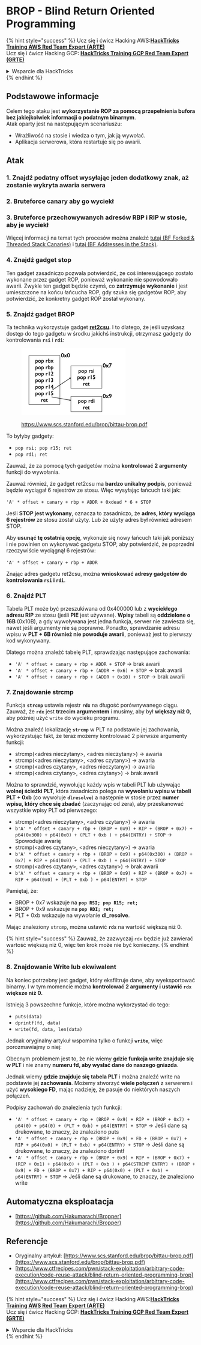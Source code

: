 # BROP - Blind Return Oriented Programming

{% hint style="success" %}
Ucz się i ćwicz Hacking AWS:<img src="../../.gitbook/assets/arte.png" alt="" data-size="line">[**HackTricks Training AWS Red Team Expert (ARTE)**](https://training.hacktricks.xyz/courses/arte)<img src="../../.gitbook/assets/arte.png" alt="" data-size="line">\
Ucz się i ćwicz Hacking GCP: <img src="../../.gitbook/assets/grte.png" alt="" data-size="line">[**HackTricks Training GCP Red Team Expert (GRTE)**<img src="../../.gitbook/assets/grte.png" alt="" data-size="line">](https://training.hacktricks.xyz/courses/grte)

<details>

<summary>Wsparcie dla HackTricks</summary>

* Sprawdź [**plany subskrypcyjne**](https://github.com/sponsors/carlospolop)!
* **Dołącz do** 💬 [**grupy Discord**](https://discord.gg/hRep4RUj7f) lub [**grupy telegramowej**](https://t.me/peass) lub **śledź** nas na **Twitterze** 🐦 [**@hacktricks\_live**](https://twitter.com/hacktricks\_live)**.**
* **Podziel się sztuczkami hackingowymi, przesyłając PR-y do** [**HackTricks**](https://github.com/carlospolop/hacktricks) i [**HackTricks Cloud**](https://github.com/carlospolop/hacktricks-cloud) repozytoriów github.

</details>
{% endhint %}

## Podstawowe informacje

Celem tego ataku jest **wykorzystanie ROP za pomocą przepełnienia bufora bez jakiejkolwiek informacji o podatnym binarnym**.\
Atak oparty jest na następującym scenariuszu:

* Wrażliwość na stosie i wiedza o tym, jak ją wywołać.
* Aplikacja serwerowa, która restartuje się po awarii.

## Atak

### **1. Znajdź podatny offset** wysyłając jeden dodatkowy znak, aż zostanie wykryta awaria serwera

### **2. Bruteforce canary** aby go wyciekł

### **3. Bruteforce przechowywanych adresów RBP i RIP** w stosie, aby je wyciekł

Więcej informacji na temat tych procesów można znaleźć [tutaj (BF Forked & Threaded Stack Canaries)](../common-binary-protections-and-bypasses/stack-canaries/bf-forked-stack-canaries.md) i [tutaj (BF Addresses in the Stack)](../common-binary-protections-and-bypasses/pie/bypassing-canary-and-pie.md).

### **4. Znajdź gadget stop**

Ten gadget zasadniczo pozwala potwierdzić, że coś interesującego zostało wykonane przez gadget ROP, ponieważ wykonanie nie spowodowało awarii. Zwykle ten gadget będzie czymś, co **zatrzymuje wykonanie** i jest umieszczone na końcu łańcucha ROP, gdy szuka się gadgetów ROP, aby potwierdzić, że konkretny gadget ROP został wykonany.

### **5. Znajdź gadget BROP**

Ta technika wykorzystuje gadget [**ret2csu**](ret2csu.md). I to dlatego, że jeśli uzyskasz dostęp do tego gadgetu w środku jakichś instrukcji, otrzymasz gadgety do kontrolowania **`rsi`** i **`rdi`**:

<figure><img src="../../.gitbook/assets/image (1) (1) (1) (1) (1) (1) (1) (1).png" alt="" width="278"><figcaption><p><a href="https://www.scs.stanford.edu/brop/bittau-brop.pdf">https://www.scs.stanford.edu/brop/bittau-brop.pdf</a></p></figcaption></figure>

To byłyby gadgety:

* `pop rsi; pop r15; ret`
* `pop rdi; ret`

Zauważ, że za pomocą tych gadgetów można **kontrolować 2 argumenty** funkcji do wywołania.

Zauważ również, że gadget ret2csu ma **bardzo unikalny podpis**, ponieważ będzie wyciągał 6 rejestrów ze stosu. Więc wysyłając łańcuch taki jak:

`'A' * offset + canary + rbp + ADDR + 0xdead * 6 + STOP`

Jeśli **STOP jest wykonany**, oznacza to zasadniczo, że **adres, który wyciąga 6 rejestrów** ze stosu został użyty. Lub że użyty adres był również adresem STOP.

Aby **usunąć tę ostatnią opcję**, wykonuje się nowy łańcuch taki jak poniższy i nie powinien on wykonywać gadgetu STOP, aby potwierdzić, że poprzedni rzeczywiście wyciągnął 6 rejestrów:

`'A' * offset + canary + rbp + ADDR`

Znając adres gadgetu ret2csu, można **wnioskować adresy gadgetów do kontrolowania `rsi` i `rdi`**.

### 6. Znajdź PLT

Tabela PLT może być przeszukiwana od 0x400000 lub z **wyciekłego adresu RIP** ze stosu (jeśli **PIE** jest używane). **Wpisy** tabeli są **oddzielone o 16B** (0x10B), a gdy wywoływana jest jedna funkcja, serwer nie zawiesza się, nawet jeśli argumenty nie są poprawne. Ponadto, sprawdzanie adresu wpisu w **PLT + 6B również nie powoduje awarii**, ponieważ jest to pierwszy kod wykonywany.

Dlatego można znaleźć tabelę PLT, sprawdzając następujące zachowania:

* `'A' * offset + canary + rbp + ADDR + STOP` -> brak awarii
* `'A' * offset + canary + rbp + (ADDR + 0x6) + STOP` -> brak awarii
* `'A' * offset + canary + rbp + (ADDR + 0x10) + STOP` -> brak awarii

### 7. Znajdowanie strcmp

Funkcja **`strcmp`** ustawia rejestr **`rdx`** na długość porównywanego ciągu. Zauważ, że **`rdx`** jest **trzecim argumentem** i musimy, aby był **większy niż 0**, aby później użyć `write` do wycieku programu.

Można znaleźć lokalizację **`strcmp`** w PLT na podstawie jej zachowania, wykorzystując fakt, że teraz możemy kontrolować 2 pierwsze argumenty funkcji:

* strcmp(\<adres nieczytany>, \<adres nieczytany>) -> awaria
* strcmp(\<adres nieczytany>, \<adres czytany>) -> awaria
* strcmp(\<adres czytany>, \<adres nieczytany>) -> awaria
* strcmp(\<adres czytany>, \<adres czytany>) -> brak awarii

Można to sprawdzić, wywołując każdy wpis w tabeli PLT lub używając **wolnej ścieżki PLT**, która zasadniczo polega na **wywołaniu wpisu w tabeli PLT + 0xb** (co wywołuje **`dlresolve`**) a następnie w stosie przez **numer wpisu, który chce się zbadać** (zaczynając od zera), aby przeskanować wszystkie wpisy PLT od pierwszego:

* strcmp(\<adres nieczytany>, \<adres czytany>) -> awaria
* `b'A' * offset + canary + rbp + (BROP + 0x9) + RIP + (BROP + 0x7) + p64(0x300) + p64(0x0) + (PLT + 0xb ) + p64(ENTRY) + STOP` -> Spowoduje awarię
* strcmp(\<adres czytany>, \<adres nieczytany>) -> awaria
* `b'A' * offset + canary + rbp + (BROP + 0x9) + p64(0x300) + (BROP + 0x7) + RIP + p64(0x0) + (PLT + 0xb ) + p64(ENTRY) + STOP`
* strcmp(\<adres czytany>, \<adres czytany>) -> brak awarii
* `b'A' * offset + canary + rbp + (BROP + 0x9) + RIP + (BROP + 0x7) + RIP + p64(0x0) + (PLT + 0xb ) + p64(ENTRY) + STOP`

Pamiętaj, że:

* BROP + 0x7 wskazuje na **`pop RSI; pop R15; ret;`**
* BROP + 0x9 wskazuje na **`pop RDI; ret;`**
* PLT + 0xb wskazuje na wywołanie **dl\_resolve**.

Mając znaleziony `strcmp`, można ustawić **`rdx`** na wartość większą niż 0.

{% hint style="success" %}
Zauważ, że zazwyczaj `rdx` będzie już zawierać wartość większą niż 0, więc ten krok może nie być konieczny.
{% endhint %}

### 8. Znajdowanie Write lub ekwiwalent

Na koniec potrzebny jest gadget, który eksfiltruje dane, aby wyeksportować binarny. I w tym momencie można **kontrolować 2 argumenty i ustawić `rdx` większe niż 0.**

Istnieją 3 powszechne funkcje, które można wykorzystać do tego:

* `puts(data)`
* `dprintf(fd, data)`
* `write(fd, data, len(data)`

Jednak oryginalny artykuł wspomina tylko o funkcji **`write`**, więc porozmawiajmy o niej:

Obecnym problemem jest to, że nie wiemy **gdzie funkcja write znajduje się w PLT** i nie znamy **numeru fd, aby wysłać dane do naszego gniazda**.

Jednak wiemy **gdzie znajduje się tabela PLT** i można znaleźć write na podstawie jej **zachowania**. Możemy stworzyć **wiele połączeń** z serwerem i użyć **wysokiego FD**, mając nadzieję, że pasuje do niektórych naszych połączeń.

Podpisy zachowań do znalezienia tych funkcji:

* `'A' * offset + canary + rbp + (BROP + 0x9) + RIP + (BROP + 0x7) + p64(0) + p64(0) + (PLT + 0xb) + p64(ENTRY) + STOP` -> Jeśli dane są drukowane, to znaczy, że znaleziono puts
* `'A' * offset + canary + rbp + (BROP + 0x9) + FD + (BROP + 0x7) + RIP + p64(0x0) + (PLT + 0xb) + p64(ENTRY) + STOP` -> Jeśli dane są drukowane, to znaczy, że znaleziono dprintf
* `'A' * offset + canary + rbp + (BROP + 0x9) + RIP + (BROP + 0x7) + (RIP + 0x1) + p64(0x0) + (PLT + 0xb ) + p64(STRCMP ENTRY) + (BROP + 0x9) + FD + (BROP + 0x7) + RIP + p64(0x0) + (PLT + 0xb) + p64(ENTRY) + STOP` -> Jeśli dane są drukowane, to znaczy, że znaleziono write

## Automatyczna eksploatacja

* [https://github.com/Hakumarachi/Bropper](https://github.com/Hakumarachi/Bropper)

## Referencje

* Oryginalny artykuł: [https://www.scs.stanford.edu/brop/bittau-brop.pdf](https://www.scs.stanford.edu/brop/bittau-brop.pdf)
* [https://www.ctfrecipes.com/pwn/stack-exploitation/arbitrary-code-execution/code-reuse-attack/blind-return-oriented-programming-brop](https://www.ctfrecipes.com/pwn/stack-exploitation/arbitrary-code-execution/code-reuse-attack/blind-return-oriented-programming-brop)

{% hint style="success" %}
Ucz się i ćwicz Hacking AWS:<img src="../../.gitbook/assets/arte.png" alt="" data-size="line">[**HackTricks Training AWS Red Team Expert (ARTE)**](https://training.hacktricks.xyz/courses/arte)<img src="../../.gitbook/assets/arte.png" alt="" data-size="line">\
Ucz się i ćwicz Hacking GCP: <img src="../../.gitbook/assets/grte.png" alt="" data-size="line">[**HackTricks Training GCP Red Team Expert (GRTE)**<img src="../../.gitbook/assets/grte.png" alt="" data-size="line">](https://training.hacktricks.xyz/courses/grte)

<details>

<summary>Wsparcie dla HackTricks</summary>

* Sprawdź [**plany subskrypcyjne**](https://github.com/sponsors/carlospolop)!
* **Dołącz do** 💬 [**grupy Discord**](https://discord.gg/hRep4RUj7f) lub [**grupy telegramowej**](https://t.me/peass) lub **śledź** nas na **Twitterze** 🐦 [**@hacktricks\_live**](https://twitter.com/hacktricks\_live)**.**
* **Podziel się sztuczkami hackingowymi, przesyłając PR-y do** [**HackTricks**](https://github.com/carlospolop/hacktricks) i [**HackTricks Cloud**](https://github.com/carlospolop/hacktricks-cloud) repozytoriów github.

</details>
{% endhint %}

